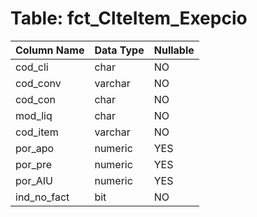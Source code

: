 # Table: fct_ClteItem_Exepcio

| Column Name | Data Type | Nullable |
|-------------|-----------|----------|
| cod_cli | char | NO |
| cod_conv | varchar | NO |
| cod_con | char | NO |
| mod_liq | char | NO |
| cod_item | varchar | NO |
| por_apo | numeric | YES |
| por_pre | numeric | YES |
| por_AIU | numeric | YES |
| ind_no_fact | bit | NO |
